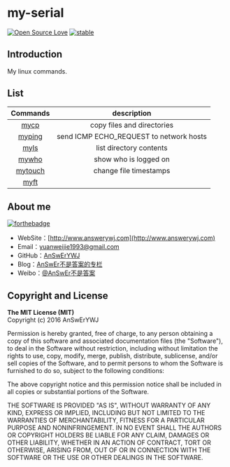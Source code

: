# my-serial
[![Open Source Love](https://badges.frapsoft.com/os/v1/open-source.png?v=103)](https://github.com/ellerbrock/open-source-badge/)
[![stable](http://badges.github.io/stability-badges/dist/stable.svg)](http://github.com/badges/stability-badges)

## Introduction
My linux commands. 

## List
| Commands | description  | 
| :-------------:|:-------------:| 
| [mycp](https://github.com/AnSwErYWJ/my-serial/tree/master/mycp)| copy files and directories |
| [myping](https://github.com/AnSwErYWJ/my-serial/tree/master/myping)| send ICMP ECHO_REQUEST to network hosts |
| [myls](https://github.com/AnSwErYWJ/my-serial/tree/master/myls)| list directory contents      |
| [mywho](https://github.com/AnSwErYWJ/my-serial/tree/master/mywho)| show who is logged on      |
| [mytouch](https://github.com/AnSwErYWJ/my-serial/tree/master/mytouch) | change file timestamps |
| [myft](https://github.com/AnSwErYWJ/my-serial/tree/master/myft)|       |

## About me
[![forthebadge](http://forthebadge.com/images/badges/ages-20-30.svg)](http://forthebadge.com)
- WebSite：[http://www.answerywj.com](http://www.answerywj.com)
- Email：[yuanweijie1993@gmail.com](https://mail.google.com) 
- GitHub：[AnSwErYWJ](https://github.com/AnSwErYWJ)
- Blog：[AnSwEr不是答案的专栏](http://blog.csdn.net/u011192270)
- Weibo：[@AnSwEr不是答案](http://weibo.com/1783591593)

## Copyright and License
**The MIT License (MIT)**  
Copyright (c) 2016 AnSwErYWJ

Permission is hereby granted, free of charge, to any person obtaining a copy of this software and associated documentation files (the "Software"), to deal in the Software without restriction, including without limitation the rights to use, copy, modify, merge, publish, distribute, sublicense, and/or sell copies of the Software, and to permit persons to whom the Software is furnished to do so, subject to the following conditions:

The above copyright notice and this permission notice shall be included in all copies or substantial portions of the Software.

THE SOFTWARE IS PROVIDED "AS IS", WITHOUT WARRANTY OF ANY KIND, EXPRESS OR IMPLIED, INCLUDING BUT NOT LIMITED TO THE WARRANTIES OF MERCHANTABILITY, FITNESS FOR A PARTICULAR PURPOSE AND NONINFRINGEMENT. IN NO EVENT SHALL THE AUTHORS OR COPYRIGHT HOLDERS BE LIABLE FOR ANY CLAIM, DAMAGES OR OTHER LIABILITY, WHETHER IN AN ACTION OF CONTRACT, TORT OR OTHERWISE, ARISING FROM, OUT OF OR IN CONNECTION WITH THE SOFTWARE OR THE USE OR OTHER DEALINGS IN THE SOFTWARE.
